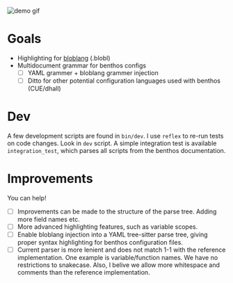 ![demo gif](https://media.giphy.com/media/4yg2oJI5YXE3jhzyug/giphy.gif)

# Goals

- Highlighting for [bloblang](https://www.benthos.dev/docs/guides/bloblang/about) (.blobl)
- Multidocument grammar for benthos configs
  - [ ] YAML grammer + bloblang grammer injection
  - [ ] Ditto for other potential configuration languages used with benthos (CUE/dhall)

# Dev

A few development scripts are found in `bin/dev`. I use `reflex` to re-run tests on code changes.
Look in `dev` script. A simple integration test is available `integration_test`, which parses
all scripts from the benthos documentation.

# Improvements

You can help!

- [ ] Improvements can be made to the structure of the parse tree. Adding more field names etc.
- [ ] More advanced highlighting features, such as variable scopes.
- [ ] Enable bloblang injection into a YAML tree-sitter parse tree, giving proper syntax highlighting for benthos configuration files.
- [ ] Current parser is more lenient and does not match 1-1 with the reference implementation. One example
      is variable/function names. We have no restrictions to snakecase. Also, I belive we allow more whitespace and comments
      than the reference implementation.
